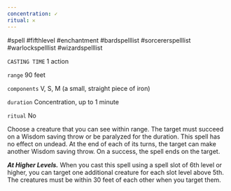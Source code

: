 ```yaml
---
concentration: ✓
ritual: 𐄂
---
```

#spell #fifthlevel #enchantment #bardspelllist #sorcererspelllist #warlockspelllist #wizardspelllist

`CASTING TIME`
1 action

`range`
90 feet

`components`
V, S, M (a small, straight piece of iron)

`duration`
Concentration, up to 1 minute

`ritual`
No

Choose a creature that you can see within range. The target must succeed on a Wisdom saving throw or be paralyzed for the duration. This spell has no effect on undead. At the end of each of its turns, the target can make another Wisdom saving throw. On a success, the spell ends on the target.

**_At Higher Levels._** When you cast this spell using a spell slot of 6th level or higher, you can target one additional creature for each slot level above 5th. The creatures must be within 30 feet of each other when you target them.